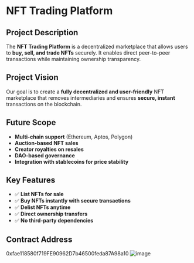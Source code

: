 # NFT Trading Platform

## Project Description
The **NFT Trading Platform** is a decentralized marketplace that allows users to **buy, sell, and trade NFTs** securely. It enables direct peer-to-peer transactions while maintaining ownership transparency.

## Project Vision
Our goal is to create a **fully decentralized and user-friendly** NFT marketplace that removes intermediaries and ensures **secure, instant** transactions on the blockchain.

## Future Scope
- **Multi-chain support** (Ethereum, Aptos, Polygon)
- **Auction-based NFT sales**
- **Creator royalties on resales**
- **DAO-based governance**
- **Integration with stablecoins for price stability**

## Key Features
- ✅ **List NFTs for sale**  
- ✅ **Buy NFTs instantly with secure transactions**  
- ✅ **Delist NFTs anytime**  
- ✅ **Direct ownership transfers**  
- ✅ **No third-party dependencies**  

## Contract Address
0xfae118580f719FE90962D7b46500feda87A98a10
![image](https://github.com/user-attachments/assets/3d6f1a2e-cda2-4737-8f76-5d2a01fbf0e9)
